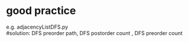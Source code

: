 # good practice   
e.g. adjacencyListDFS.py  
#solution: DFS preorder path, DFS postorder count , DFS preorder count 
